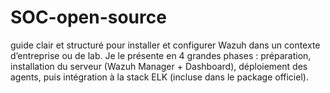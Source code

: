 # SOC-open-source
guide clair et structuré pour installer et configurer Wazuh dans un contexte d’entreprise ou de lab. Je le présente en 4 grandes phases : préparation, installation du serveur (Wazuh Manager + Dashboard), déploiement des agents, puis intégration à la stack ELK (incluse dans le package officiel).
